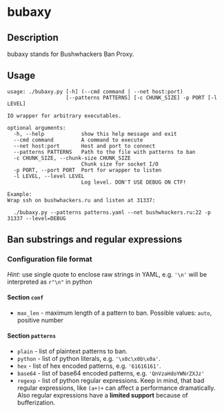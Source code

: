 # bubaxy

## Description

bubaxy stands for Bushwhackers Ban Proxy.

## Usage

```
usage: ./bubaxy.py [-h] (--cmd command | --net host:port)
                   [--patterns PATTERNS] [-c CHUNK_SIZE] -p PORT [-l LEVEL]

IO wrapper for arbitrary executables.

optional arguments:
  -h, --help            show this help message and exit
  --cmd command         A command to execute
  --net host:port       Host and port to connect
  --patterns PATTERNS   Path to the file with patterns to ban
  -c CHUNK_SIZE, --chunk-size CHUNK_SIZE
                        Chunk size for socket I/O
  -p PORT, --port PORT  Port for wrapper to listen
  -l LEVEL, --level LEVEL
                        Log level. DON'T USE DEBUG ON CTF!

Example:
Wrap ssh on bushwhackers.ru and listen at 31337:

  ./bubaxy.py --patterns patterns.yaml --net bushwhackers.ru:22 -p 31337 --level=DEBUG
```

## Ban substrings and regular expressions

### Configuration file format

*Hint*: use single quote to enclose raw strings in YAML, e.g. `'\n'` will be interpreted as `r"\n"` in python

#### Section `conf`

- `max_len` - maximum length of a pattern to ban. Possible values: `auto`, positive number

#### Section `patterns`

- `plain` - list of plaintext patterns to ban.
- `python` - list of python literals, e.g. `'\x0c\x0b\x0a'`.
- `hex` - list of hex encoded patterns, e.g. `'61616161'`.
- `base64` - list of base64 encoded patterns, e.g. `'QnVzaHdoYWNrZXJz'`
- `regexp` - list of python regular expressions. Keep in mind, that bad regular expressions, like `(a+)+` can affect a performance dramatically. Also regular expressions have a **limited support** because of bufferization.
